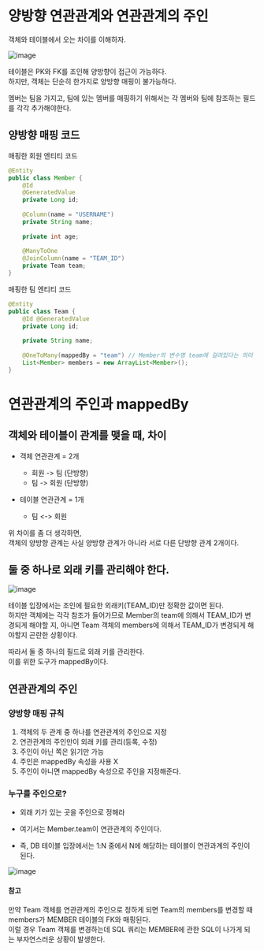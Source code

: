 # 양방향 연관관계와 연관관계의 주인

객체와 테이블에서 오는 차이를 이해하자.

![image](https://github.com/user-attachments/assets/2e75adc7-d28c-4307-8b18-45798ce84d6b)   

테이블은 PK와 FK를 조인해 양방향이 접근이 가능하다.   
하지만, 객체는 단순히 한가지로 양방향 매핑이 불가능하다.   

멤버는 팀을 가지고, 팀에 있는 멤버를 매핑하기 위해서는 각 멤버와 팀에 참조하는 필드를 각각 추가해야한다.   

## 양방향 매핑 코드
매핑한 회원 엔티티 코드   
```java
@Entity
public class Member {
    @Id
    @GeneratedValue
    private Long id;
    
    @Column(name = "USERNAME")
    private String name;
    
    private int age;
    
    @ManyToOne
    @JoinColumn(name = "TEAM_ID")
    private Team team;
}
```

매핑한 팀 엔티티 코드   
```java
@Entity
public class Team {
    @Id @GeneratedValue
    private Long id;
    
    private String name;
    
    @OneToMany(mappedBy = "team") // Member의 변수명 team에 걸려있다는 의미
    List<Member> members = new ArrayList<Member>();
}

```

# 연관관계의 주인과 mappedBy

## 객체와 테이블이 관계를 맺을 때, 차이

- 객체 연관관계 = 2개
  - 회원 -> 팀 (단방향)
  - 팀 -> 회원 (단방향)   


- 테이블 연관관계 = 1개
  - 팀 <-> 회원

위 차이를 좀 더 생각하면,   
객체의 양방향 관계는 사실 양방향 관계가 아니라 서로 다른 단방향 관계 2개이다.

## 둘 중 하나로 외래 키를 관리해야 한다.

![image](https://github.com/user-attachments/assets/7e16cd60-5c05-448e-9cd6-c52073c2e258)   

테이블 입장에서는 조인에 필요한 외래키(TEAM_ID)만 정확한 값이면 된다.   
하지만 객체에는 각각 참조가 들어가므로 Member의 team에 의해서 TEAM_ID가 변경되게 해야할 지, 아니면 Team 객체의 members에 의해서 TEAM_ID가 변경되게 해야할지 곤란한 상황이다.   

따라서 둘 중 하나의 필드로 외래 키를 관리한다.   
이를 위한 도구가 mappedBy이다.   


## 연관관계의 주인
### 양방향 매핑 규칙

1. 객체의 두 관계 중 하나를 연관관계의 주인으로 지정
2. 연관관계의 주인만이 외래 키를 관리(등록, 수정)
3. 주인이 아닌 쪽은 읽기만 가능
4. 주인은 mappedBy 속성을 사용 X
5. 주인이 아니면 mappedBy 속성으로 주인을 지정해준다.

### 누구를 주인으로?
- 외래 키가 있는 곳을 주인으로 정해라
- 여기서는 Member.team이 연관관계의 주인이다.

- 즉, DB 테이블 입장에서는 1:N 중에서 N에 해당하는 테이블이 연관과계의 주인이 된다.   

![image](https://github.com/user-attachments/assets/edd76de8-fecd-4a46-a017-a14e18ff8aca)   

#### 참고
만약 Team 객체를 연관관계의 주인으로 정하게 되면 Team의 members를 변경할 때 members가 MEMBER 테이블의 FK와 매핑된다.      
이럴 경우 Team 객체를 변경하는데 SQL 쿼리는 MEMBER에 관한 SQL이 나가게 되는 부자연스러운 상황이 발생한다.   